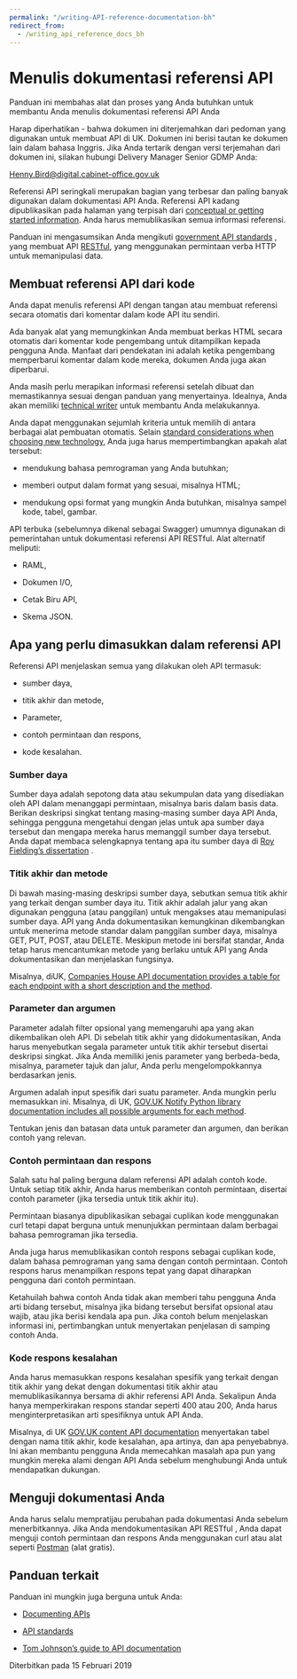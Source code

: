 ```yaml
---
permalink: "/writing-API-reference-documentation-bh"
redirect_from:
  - /writing_api_reference_docs_bh
---
```


# Menulis dokumentasi referensi API

 Panduan ini membahas alat dan proses yang Anda butuhkan untuk membantu Anda menulis dokumentasi referensi API Anda

Harap diperhatikan - bahwa dokumen ini diterjemahkan dari pedoman yang digunakan untuk membuat API di UK. Dokumen ini berisi tautan ke dokumen lain dalam bahasa Inggris. Jika Anda tertarik dengan versi terjemahan dari dokumen ini, silakan hubungi Delivery Manager Senior GDMP Anda:

Henny.Bird@digital.cabinet-office.gov.uk

Referensi API seringkali merupakan bagian yang terbesar dan paling banyak digunakan dalam dokumentasi API Anda. Referensi API kadang dipublikasikan pada halaman yang terpisah dari [conceptual or getting started information](https://www.gov.uk/guidance/how-to-document-apis). Anda harus memublikasikan semua informasi referensi.

Panduan ini mengasumsikan Anda mengikuti [government API standards](https://www.gov.uk/guidance/gds-api-technical-and-data-standards) , yang membuat API [RESTful](https://restfulapi.net/), yang menggunakan permintaan verba HTTP untuk memanipulasi data.

## Membuat referensi API dari kode

Anda dapat menulis referensi API dengan tangan atau membuat referensi secara otomatis dari komentar dalam kode API itu sendiri.

Ada banyak alat yang memungkinkan Anda membuat berkas HTML secara otomatis dari komentar kode pengembang untuk ditampilkan kepada pengguna Anda. Manfaat dari pendekatan ini adalah ketika pengembang memperbarui komentar dalam kode mereka, dokumen Anda juga akan diperbarui.

Anda masih perlu merapikan informasi referensi setelah dibuat dan memastikannya sesuai dengan panduan yang menyertainya. Idealnya, Anda akan memiliki [technical writer](https://www.gov.uk/government/publications/technical-writer-role-description/technical-writer-role-description) untuk membantu Anda melakukannya.

Anda dapat menggunakan sejumlah kriteria untuk memilih di antara berbagai alat pembuatan otomatis. Selain [standard considerations when choosing new technology](https://www.gov.uk/service-manual/technology/choosing-technology-an-introduction), Anda juga harus mempertimbangkan apakah alat tersebut:

-   mendukung bahasa pemrograman yang Anda butuhkan;

-   memberi output dalam format yang sesuai, misalnya HTML;

-   mendukung opsi format yang mungkin Anda butuhkan, misalnya sampel kode, tabel, gambar.


API terbuka (sebelumnya dikenal sebagai Swagger) umumnya digunakan di pemerintahan untuk dokumentasi referensi API RESTful. Alat alternatif meliputi:

-   RAML,

-   Dokumen I/O,

-   Cetak Biru API,

-   Skema JSON.


## Apa yang perlu dimasukkan dalam referensi API

Referensi API menjelaskan semua yang dilakukan oleh API termasuk:

-   sumber daya,

-   titik akhir dan metode,

-   Parameter,

-   contoh permintaan dan respons,

-   kode kesalahan.


### Sumber daya

Sumber daya adalah sepotong data atau sekumpulan data yang disediakan oleh API dalam menanggapi permintaan, misalnya baris dalam basis data. Berikan deskripsi singkat tentang masing-masing sumber daya API Anda, sehingga pengguna mengetahui dengan jelas untuk apa sumber daya tersebut dan mengapa mereka harus memanggil sumber daya tersebut. Anda dapat membaca selengkapnya tentang apa itu sumber daya di [Roy Fielding’s dissertation](https://www.ics.uci.edu/~fielding/pubs/dissertation/rest_arch_style.htm%23sec_5_2_1_1) .

### Titik akhir dan metode

Di bawah masing-masing deskripsi sumber daya, sebutkan semua titik akhir yang terkait dengan sumber daya itu. Titik akhir adalah jalur yang akan digunakan pengguna (atau panggilan) untuk mengakses atau memanipulasi sumber daya. API yang Anda dokumentasikan kemungkinan dikembangkan untuk menerima metode standar dalam panggilan sumber daya, misalnya GET, PUT, POST, atau DELETE. Meskipun metode ini bersifat standar, Anda tetap harus mencantumkan metode yang berlaku untuk API yang Anda dokumentasikan dan menjelaskan fungsinya.

Misalnya, diUK, [Companies House API documentation provides a table for each endpoint with a short description and the method](https://developer.companieshouse.gov.uk/api/docs/company/company_number/registered-office-address/registered-office-address.html).

### Parameter dan argumen

Parameter adalah filter opsional yang memengaruhi apa yang akan dikembalikan oleh API. Di sebelah titik akhir yang didokumentasikan, Anda harus menyebutkan segala parameter untuk titik akhir tersebut disertai deskripsi singkat. Jika Anda memiliki jenis parameter yang berbeda-beda, misalnya, parameter tajuk dan jalur, Anda perlu mengelompokkannya berdasarkan jenis.

Argumen adalah input spesifik dari suatu parameter. Anda mungkin perlu memasukkan ini. Misalnya, di UK, [GOV.UK Notify Python library documentation includes all possible arguments for each method](https://docs.notifications.service.gov.uk/python.html#send-an-email).

Tentukan jenis dan batasan data untuk parameter dan argumen, dan berikan contoh yang relevan.

### Contoh permintaan dan respons

Salah satu hal paling berguna dalam referensi API adalah contoh kode. Untuk setiap titik akhir, Anda harus memberikan contoh permintaan, disertai contoh parameter (jika tersedia untuk titik akhir itu).

Permintaan biasanya dipublikasikan sebagai cuplikan kode menggunakan curl tetapi dapat berguna untuk menunjukkan permintaan dalam berbagai bahasa pemrograman jika tersedia.

Anda juga harus memublikasikan contoh respons sebagai cuplikan kode, dalam bahasa pemrograman yang sama dengan contoh permintaan. Contoh respons harus menampilkan respons tepat yang dapat diharapkan pengguna dari contoh permintaan.

Ketahuilah bahwa contoh Anda tidak akan memberi tahu pengguna Anda arti bidang tersebut, misalnya jika bidang tersebut bersifat opsional atau wajib, atau jika berisi kendala apa pun. Jika contoh belum menjelaskan informasi ini, pertimbangkan untuk menyertakan penjelasan di samping contoh Anda.

### Kode respons kesalahan

Anda harus memasukkan respons kesalahan spesifik yang terkait dengan titik akhir yang dekat dengan dokumentasi titik akhir atau memublikasikannya bersama di akhir referensi API Anda. Sekalipun Anda hanya memperkirakan respons standar seperti 400 atau 200, Anda harus menginterpretasikan arti spesifiknya untuk API Anda.

Misalnya, di UK [GOV.UK content API documentation](https://content-api.publishing.service.gov.uk/reference.html#responses) menyertakan tabel dengan nama titik akhir, kode kesalahan, apa artinya, dan apa penyebabnya. Ini akan membantu pengguna Anda memecahkan masalah apa pun yang mungkin mereka alami dengan API Anda sebelum menghubungi Anda untuk mendapatkan dukungan.

## Menguji dokumentasi Anda

Anda harus selalu mempratijau perubahan pada dokumentasi Anda sebelum menerbitkannya. Jika Anda mendokumentasikan API RESTful , Anda dapat menguji contoh permintaan dan respons Anda menggunakan curl atau alat seperti [Postman](https://www.getpostman.com/) (alat gratis).

## Panduan terkait

Panduan ini mungkin juga berguna untuk Anda:

-   [Documenting APIs](https://www.gov.uk/guidance/how-to-document-apis)

-   [API standards](https://www.gov.uk/guidance/gds-api-technical-and-data-standards)

-   [Tom Johnson’s guide to API documentation](http://idratherbewriting.com/learnapidoc/)


Diterbitkan pada 15 Februari 2019
